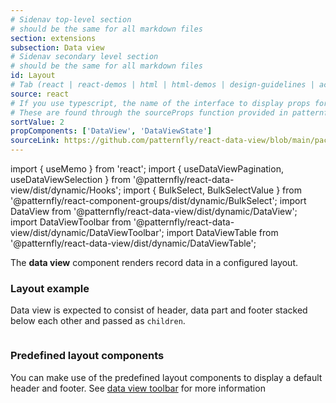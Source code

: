 ```yaml
---
# Sidenav top-level section
# should be the same for all markdown files
section: extensions
subsection: Data view
# Sidenav secondary level section
# should be the same for all markdown files
id: Layout
# Tab (react | react-demos | html | html-demos | design-guidelines | accessibility)
source: react
# If you use typescript, the name of the interface to display props for
# These are found through the sourceProps function provided in patternfly-docs.source.js
sortValue: 2
propComponents: ['DataView', 'DataViewState']
sourceLink: https://github.com/patternfly/react-data-view/blob/main/packages/module/patternfly-docs/content/extensions/data-view/examples/Layout/Layout.md
---
```

import { useMemo } from 'react';
import { useDataViewPagination, useDataViewSelection } from '@patternfly/react-data-view/dist/dynamic/Hooks';
import { BulkSelect, BulkSelectValue } from '@patternfly/react-component-groups/dist/dynamic/BulkSelect';
import DataView from '@patternfly/react-data-view/dist/dynamic/DataView';
import DataViewToolbar from '@patternfly/react-data-view/dist/dynamic/DataViewToolbar';
import DataViewTable from '@patternfly/react-data-view/dist/dynamic/DataViewTable';

The **data view** component renders record data in a configured layout.

### Layout example

Data view is expected to consist of header, data part and footer stacked below each other and passed as `children`.

```js file="./AbstractLayoutExample.tsx"

```

### Predefined layout components

You can make use of the predefined layout components to display a default header and footer. See [data view toolbar](/extensions/data-view/components#dataviewtoolbar) for more information 

```js file="./PredefinedLayoutExample.tsx"

```

